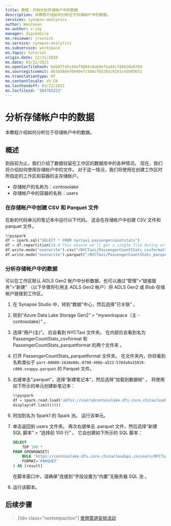 ```yaml
---
title: 教程：开始分析存储帐户中的数据
description: 本教程介绍如何分析位于存储帐户中的数据。
services: synapse-analytics
author: WenJason
ms.author: v-jay
manager: digimobile
ms.reviewer: jrasnick
ms.service: synapse-analytics
ms.subservice: workspace
ms.topic: tutorial
origin.date: 12/31/2020
ms.date: 03/22/2021
ms.openlocfilehash: beb07f45c44ef9884c0ab9efba44cfd483de8769
ms.sourcegitcommit: 8b3a588ef0949efc5b0cfb5285c8191ce5b05651
ms.translationtype: HT
ms.contentlocale: zh-CN
ms.lasthandoff: 03/22/2021
ms.locfileid: "104765223"
---
```

# <a name="analyze-data-in-a-storage-account"></a>分析存储帐户中的数据

本教程介绍如何分析位于存储帐户中的数据。

## <a name="overview"></a>概述

到目前为止，我们介绍了数据驻留在工作区的数据库中的各种情况。 现在，我们将介绍如何使用存储帐户中的文件。 对于这一情况，我们将使用在创建工作区时所指定的工作区和容器的主存储帐户。

* 存储帐户的名称为：contosolake
* 存储帐户中的容器的名称：users

### <a name="create-csv-and-parquet-files-in-your-storage-account"></a>在存储帐户中创建 CSV 和 Parquet 文件

在新的代码单元的笔记本中运行以下代码。 这会在存储帐户中创建 CSV 文件和 parquet 文件。

```py
%%pyspark
df = spark.sql("SELECT * FROM nyctaxi.passengercountstats")
df = df.repartition(1) # This ensure we'll get a single file during write()
df.write.mode("overwrite").csv("/NYCTaxi/PassengerCountStats_csvformat")
df.write.mode("overwrite").parquet("/NYCTaxi/PassengerCountStats_parquetformat")
```

### <a name="analyze-data-in-a-storage-account"></a>分析存储帐户中的数据

可以在工作区默认 ADLS Gen2 帐户中分析数据，也可以通过“管理”>“链接服务”>“新建”  （以下步骤将引用主 ADLS Gen2 帐户）将 ADLS Gen2 或 Blob 存储帐户链接到工作区。

1. 在 Synapse Studio 中，转到“数据”中心，然后选择“已关联” 。
1. 转到“Azure Data Lake Storage Gen2” > “myworkspace（主 - contosolake）” 。
1. 选择“用户(主)”。 应会看到 NYCTaxi 文件夹。 在内部应会看到名为 PassengerCountStats_csvformat 和 PassengerCountStats_parquetformat 的两个文件夹 。
1. 打开 PassengerCountStats_parquetformat 文件夹。 在文件夹内，你将看到名称类似于 `part-00000-2638e00c-0790-496b-a523-578da9a15019-c000.snappy.parquet` 的 Parquet 文件。
1. 右键单击“.parquet”，选择“新建笔记本”，然后选择“加载到数据帧”  。 将使用如下所示的单元创建新笔记本：

    ```py
    %%pyspark
    df = spark.read.load('abfss://users@contosolake.dfs.core.chinacloudapi.cn/NYCTaxi/PassengerCountStats.parquet/part-00000-1f251a58-d8ac-4972-9215-8d528d490690-c000.snappy.parquet', format='parquet')
    display(df.limit(10))
    ```

1. 附加到名为 Spark1 的 Spark 池。 运行该单元。
1. 单击返回到 users 文件夹。 再次右键单击 .parquet 文件，然后选择“新建 SQL 脚本” > “选择前 100 行”  。 它会创建如下所示的 SQL 脚本：

    ```sql
    SELECT 
        TOP 100 *
    FROM OPENROWSET(
        BULK 'https://contosolake.dfs.core.chinacloudapi.cn/users/NYCTaxi/PassengerCountStats.parquet/part-00000-1f251a58-d8ac-4972-9215-8d528d490690-c000.snappy.parquet',
        FORMAT='PARQUET'
    ) AS [result]
    ```

    在脚本窗口中，请确保“连接到”字段设置为“内置”无服务器 SQL 池 。

1. 运行该脚本。



## <a name="next-steps"></a>后续步骤

> [!div class="nextstepaction"]
> [使用管道安排活动](get-started-pipelines.md)
